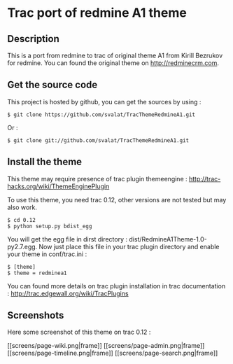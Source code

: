 Trac port of redmine A1 theme
=============================

Description
-----------

This is a port from redmine to trac of original theme A1 from Kirill Bezrukov 
for redmine. You can found the original theme on http://redminecrm.com.

Get the source code
-------------------

This project is hosted by github, you can get the sources by using :

	$ git clone https://github.com/svalat/TracThemeRedmineA1.git

Or : 

	$ git clone git://github.com/svalat/TracThemeRedmineA1.git

Install the theme
-----------------

This theme may require presence of trac plugin themeengine :
http://trac-hacks.org/wiki/ThemeEnginePlugin

To use this theme, you need trac 0.12, other versions are not tested 
but may also work.

	$ cd 0.12
	$ python setup.py bdist_egg

You will get the egg file in dirst directory : dist/RedmineA1Theme-1.0-py2.7.egg.
Now just place this file in your trac plugin directory and enable your theme in 
conf/trac.ini :

	$ [theme]
	$ theme = redminea1

You can found more details on trac plugin installation in trac documentation :
http://trac.edgewall.org/wiki/TracPlugins

Screenshots
-----------

Here some screenshot of this theme on trac 0.12 :

[[screens/page-wiki.png|frame]]
[[screens/page-admin.png|frame]]
[[screens/page-timeline.png|frame]]
[[screens/page-search.png|frame]]
